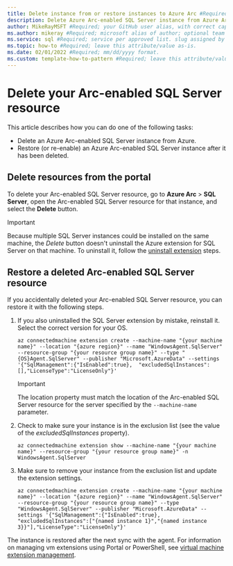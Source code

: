 ```yaml
---
title: Delete instance from or restore instances to Azure Arc #Required; page title is displayed in search results. Include the brand.
description: Delete Azure Arc-enabled SQL Server instance from Azure Arc, or restore or re-enable an instance for Azure Arc.
author: MikeRayMSFT #Required; your GitHub user alias, with correct capitalization.
ms.author: mikeray #Required; microsoft alias of author; optional team alias.
ms.service: sql #Required; service per approved list. slug assigned by ACOM.
ms.topic: how-to #Required; leave this attribute/value as-is.
ms.date: 02/01/2022 #Required; mm/dd/yyyy format.
ms.custom: template-how-to-pattern #Required; leave this attribute/value as-is.
---
```


# Delete your Arc-enabled SQL Server resource

This article describes how you can do one of the following tasks:

* Delete an Azure Arc-enabled SQL Server instance from Azure.
* Restore (or re-enable) an Azure Arc-enabled SQL Server instance after it has been deleted.

## Delete resources from the portal

To delete your Arc-enabled SQL Server resource, go to **Azure Arc** > **SQL Server**, open the Arc-enabled SQL Server resource for that instance, and select the **Delete** button.

> [!IMPORTANT]  
> Because multiple SQL Server instances could be installed on the same machine, the *Delete* button doesn't uninstall the Azure extension for SQL Server on that machine. To uninstall it, follow the [uninstall extension](/azure/azure-arc/servers/manage-vm-extensions-portal#uninstall-extension) steps.

## Restore a deleted Arc-enabled SQL Server resource

If you accidentally deleted your Arc-enabled SQL Server resource, you can restore it with the following steps.

1. If you also uninstalled the SQL Server extension by mistake, reinstall it. Select the correct version for your OS.

   ```azurecli
   az connectedmachine extension create --machine-name "{your machine name}" --location "{azure region}" --name "WindowsAgent.SqlServer" --resource-group "{your resource group name}" --type "{OS}Agent.SqlServer" --publisher "Microsoft.AzureData" --settings '{"SqlManagement":{"IsEnabled":true},  "excludedSqlInstances":[],"LicenseType":"LicenseOnly"}'
   ```

   > [!IMPORTANT]  
   > The location property must match the location of the Arc-enabled SQL Server resource for the server specified by the `--machine-name` parameter.

1. Check to make sure your instance is in the exclusion list (see the value of the *excludedSqlInstances* property).

   ```azurecli
   az connectedmachine extension show --machine-name "{your machine name}" --resource-group "{your resource group name}" -n WindowsAgent.SqlServer
   ```

1. Make sure to remove your instance from the exclusion list and update the extension settings.

   ```azurecli
   az connectedmachine extension create --machine-name "{your machine name}" --location "{azure region}" --name "WindowsAgent.SqlServer" --resource-group "{your resource group name}" --type "WindowsAgent.SqlServer" --publisher "Microsoft.AzureData" --settings '{"SqlManagement":{"IsEnabled":true},  "excludedSqlInstances":["{named instance 1}","{named instance 3}}"],"LicenseType":"LicenseOnly"}'
   ```

The instance is restored after the next sync with the agent. For information on managing vm extensions using Portal or PowerShell, see [virtual machine extension management](/azure/azure-arc/servers/manage-vm-extensions).